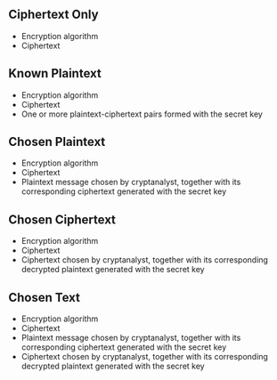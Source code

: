 ## Ciphertext Only

- Encryption algorithm
- Ciphertext

## Known Plaintext

- Encryption algorithm
- Ciphertext
- One or more plaintext-ciphertext pairs formed with the secret key

## Chosen Plaintext

- Encryption algorithm
- Ciphertext
- Plaintext message chosen by cryptanalyst, together with its corresponding ciphertext generated with the secret key

## Chosen Ciphertext

- Encryption algorithm
- Ciphertext
- Ciphertext chosen by cryptanalyst, together with its corresponding decrypted plaintext generated with the secret key

## Chosen Text

- Encryption algorithm
- Ciphertext
- Plaintext message chosen by cryptanalyst, together with its corresponding
  ciphertext generated with the secret key
- Ciphertext chosen by cryptanalyst, together with its corresponding decrypted
  plaintext generated with the secret key
